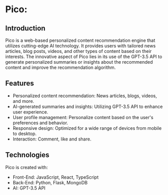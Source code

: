 # Pico: 
 
## Introduction 
Pico is a web-based personalized content recommendation engine that utilizes cutting-edge AI technology. It provides users with tailored news articles, blog posts, videos, and other types of content based on their interests. The innovative aspect of Pico lies in its use of the GPT-3.5 API to generate personalized summaries or insights about the recommended content and improve the recommendation algorithm. 
 
## Features 
- Personalized content recommendation: News articles, blogs, videos, and more.
- AI-generated summaries and insights: Utilizing GPT-3.5 API to enhance user experience.
- User profile management: Personalize content based on the user's preferences and behavior.
- Responsive design: Optimized for a wide range of devices from mobile to desktop. 
- Interaction: Comment, like and share.
 
## Technologies 
Pico is created with:

- Front-End: JavaScript, React, TypeScript
- Back-End: Python, Flask, MongoDB
- AI: GPT-3.5 API